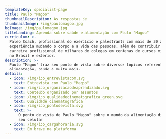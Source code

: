```yaml
---
templateKey: specialist-page
title: Paulo "Magoo"
thumbnailDescription: As respostas de
thumbnailImage: /img/paulomagoo.jpg
bgImage: /img/paulomagoo.jpg
titleLanding: Aprenda sobre saúde e alimentação com Paulo "Magoo"
curriculum: >-
  Paleo Coach, profissional do exercício e palestrante com mais de 30 anos de
  experiência mudando o corpo e a vida das pessoas, além de contribuir na
  carreira profissional de milhares de colegas em centenas de cursos ministrados
  no Brasil e exterior.
description: >-
  Paulo "Magoo" traz seu ponto de vista sobre diversos tópicos referentes à
  alimentação, saúde e muito mais.
details:
  - icon: /img/ico_entrevistacom.svg
    text: Entrevista com Paulo "Magoo"
  - icon: /img/ico_organizacaodeaprendizado.svg
    text: Conteúdo organizado por assuntos
  - icon: /img/ico_qualidadecinematografica_green.svg
    text: Qualidade cinematográfica
  - icon: /img/ico_pontodevista.svg
    text: >-
      O ponto de vista de Paulo "Magoo" sobre o mundo da alimentação direto no
      seu celular
  - icon: /img/ico_cargahoraria.svg
    text: Em breve na plataforma
---
```


